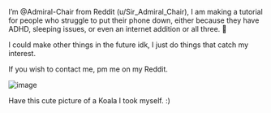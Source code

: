 I’m @Admiral-Chair from Reddit (u/Sir_Admiral_Chair), I am making a tutorial for people who struggle to put their phone down, either because they have ADHD, sleeping issues, 
or even an internet addition or all three. 👀

I could make other things in the future idk, I just do things that catch my interest.

If you wish to contact me, pm me on my Reddit.

![image](https://styles.redditmedia.com/t5_50g920/styles/profileIcon_7uuteryln7m71.jpg?width=256&height=256&frame=1&crop=256:256,smart&s=890e9c7464670fd5bf2134d098616abea74dc24c)

Have this cute picture of a Koala I took myself. :)

<!---
Admiral-Chair/Admiral-Chair is a ✨ special ✨ repository because its `README.md` (this file) appears on your GitHub profile.
You can click the Preview link to take a look at your changes.
--->
